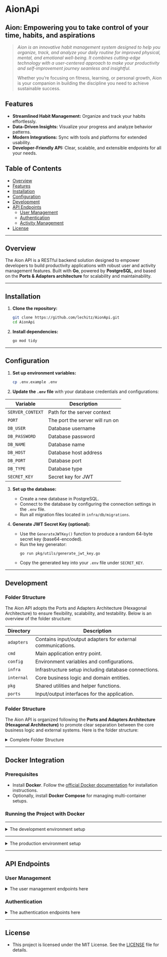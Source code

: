 # AionApi

## Aion: Empowering you to take control of your time, habits, and aspirations

> _Aion is an innovative habit management system designed to help you organize, track, and analyze your daily routine for improved physical, mental, and emotional well-being. It combines cutting-edge technology with a user-centered approach to make your productivity and self-improvement journey seamless and insightful._
>
> Whether you’re focusing on fitness, learning, or personal growth, Aion is your companion in building the discipline you need to achieve sustainable success.

## **Features**

- **Streamlined Habit Management:** Organize and track your habits effortlessly.
- **Data-Driven Insights:** Visualize your progress and analyze behavior patterns.
- **Modern Integrations:** Sync with tools and platforms for extended usability.
- **Developer-Friendly API:** Clear, scalable, and extensible endpoints for all your needs.

## **Table of Contents**

- [Overview](#overview)
- [Features](#features)
- [Installation](#installation)
- [Configuration](#configuration)
- [Development](#development)
- [API Endpoints](#api-endpoints)
    - [User Management](#user-management)
    - [Authentication](#authentication)
    - [Activity Management](#activity-management)
- [License](#license)

---

## **Overview**

The Aion API is a RESTful backend solution designed to empower developers to build productivity applications with robust user and activity management features. Built with **Go**, powered by **PostgreSQL**, and based on the **Ports & Adapters architecture** for scalability and maintainability.

---

## **Installation**

1. **Clone the repository:**
   ```bash
   git clone https://github.com/lechitz/AionApi.git
   cd AionApi
   ```

2. **Install dependencies:**
   ```bash
   go mod tidy
   ```

---

## **Configuration**

1. **Set up environment variables:**
   ```bash
   cp .env.example .env
   ```

2. **Update the `.env` file** with your database credentials and configurations:

<div style="text-align: center;">

| Variable         | Description                     |
|------------------|---------------------------------|
| `SERVER_CONTEXT` | Path for the server context     |
| `PORT`           | The port the server will run on |
| `DB_USER`        | Database username               |
| `DB_PASSWORD`    | Database password               |
| `DB_NAME`        | Database name                   |
| `DB_HOST`        | Database host address           |
| `DB_PORT`        | Database port                   |
| `DB_TYPE`        | Database type                   |
| `SECRET_KEY`     | Secret key for JWT              |

</div>

3. **Set up the database:**
    - Create a new database in PostgreSQL.
    - Connect to the database by configuring the connection settings in the `.env` file.
    - Run all migration files located in `infra/db/migrations`.

4. **Generate JWT Secret Key (optional):**
    - Use the `GenerateJWTKey()` function to produce a random 64-byte secret key (base64-encoded).
    - Run the key generator:
      ```bash
      go run pkg/utils/generate_jwt_key.go
      ```
    - Copy the generated key into your `.env` file under `SECRET_KEY`.

---

## **Development**

### **Folder Structure**

The Aion API adopts the Ports and Adapters Architecture (Hexagonal Architecture) to ensure flexibility, scalability, and testability. Below is an overview of the folder structure:

<div style="text-align: center;">

| Directory       | Description                                                 |
|-----------------|-------------------------------------------------------------|
| `adapters`      | Contains input/output adapters for external communications. |
| `cmd`           | Main application entry point.                               |
| `config`        | Environment variables and configurations.                   |
| `infra`         | Infrastructure setup including database connections.        |
| `internal`      | Core business logic and domain entities.                    |
| `pkg`           | Shared utilities and helper functions.                      |
| `ports`         | Input/output interfaces for the application.                |

</div>



### **Folder Structure**

The Aion API is organized following the **Ports and Adapters Architecture (Hexagonal Architecture)** to promote clear separation between the core business logic and external systems. Here is the folder structure:

<details>
<summary>
Complete Folder Structure
</summary>

```plaintext
.
├── adapters
│   ├── input
│   │   └── http
│   │       ├── dto
│   │       ├── handlers
│   │       └── server

│   └── output
│       ├── cache
│       │   └── redis
│       └── db
│           └── postgres
├── app
│   ├── bootstrap
│   ├── config
│   ├── logger
│   ├── logs
│   └── middlewares
│       └── auth
├── cmd
│   └── aion-api
│       └── main.go
├── core
│   ├── domain
│   │   ├── entities
│   │   ├── events
│   │   └── exceptions
│   ├── msg
│   └── service
├── infra
│   ├── cache
│   │   ├── redis.go
│   │   └── redis_messages.go
│   ├── db
│   │   ├── migrations
│   │   ├── postgres
│   │   │   └── migrations
│   ├── messaging
│   ├── observability
├── pkg
│   ├── contextkeys
│   ├── errors
│   └── utils
├── ports
│   ├── input
│   │   └── http
│   └── output
│       ├── cache
│       └── db
├── .env
├── .env.example
├── .gitignore
├── docker-compose-dev.yaml
├── docker-compose-prod.yaml
├── Dockerfile
├── go.mod
├── LICENSE
├── Makefile
└──  README.md
```

</details>

---

## **Docker Integration**

### **Prerequisites**

- Install **Docker**. Follow the [official Docker documentation](https://docs.docker.com/get-docker/) for installation instructions.
- Optionally, install **Docker Compose** for managing multi-container setups.

### **Running the Project with Docker**

---

<details>
<summary> 
 The development environment setup
</summary>

1. **Build the development image:**
   ```bash
   make docker-build-dev
   ```

2. **Start the development environment:**
   ```bash
   make docker-compose-dev-up
   ```

3. **Stop the development environment:**
   ```bash
   make docker-compose-dev-down
   ```
</details>

----

<details>
<summary> 
 The production environment setup
</summary>

1. **Build the production image:**
   ```bash
   make docker-build-prod
   ```

2. **Start the production environment:**
   ```bash
   make docker-compose-prod-up
   ```

3. **Stop the production environment:**
   ```bash
   make docker-compose-prod-down
   ```

</details>

---

## **API Endpoints**

### **User Management**

<details>
<summary> 
 The user management endpoints here
</summary>

#### **Create User**

- **Method:** `POST`
- **Endpoint:** `localhost:5001/aion-api/user/create`
- **Request Body:**

  ```json
  {
    "name": "John Doe",
    "username": "johndoe",
    "email": "johndoe@example.com",
    "password": "securePassword123"
  }
  ```
- **Response:**

  ```json
  {
    "message": "user created successfully",
    "result": {
        "id": 1,
        "name": "John Doe",
        "username": "johndoe",
        "email": "johndoe@example.com"
    },
    "date": "2025-01-07T15:41:50.803251738Z"
  }
  ```

#### **Get All Users**

- **Method:** `GET`
- **Endpoint:** `localhost:5001/aion-api/user/all`
- **Headers:**
    - `Authorization: Bearer <token>`
- **Response:**

  ```json
  {
    "message": "users get successfully",
    "result": [
        {
            "id": 1,
            "name": "John Doe",
            "username": "johndoe",
            "email": "johndoe@example.com",
            "created_at": "2025-01-07T15:41:50.800147Z"
        },
        {
            "id": 2,
            "name": "Alice Smith",
            "username": "alicesmith",
            "email": "alice.smith@example.com",
            "created_at": "2025-01-07T15:56:32.174753Z"
        }
    ],
    "date": "2025-01-07T15:56:35.028477172Z"
  }
  ```

#### **Get User by ID**

- **Method:** `GET`
- **Endpoint:** `localhost:5001/aion-api/user/{id}`
- **Headers:**
    - `Authorization: Bearer <token>`
- **Response:**

  ```json
  {
    "message": "user get successfully",
    "result": [
        {
            "id": 1,
            "name": "John Doe",
            "username": "johndoe",
            "email": "johndoe@example.com",
            "created_at": "2025-01-07T15:41:50.800147Z"
        }
    ],
    "date": "2025-01-07T15:59:05.406681717Z"
  }
  ```

#### **Update User**

- **Method:** `PUT`
- **Endpoint:** `localhost:5001/aion-api/user/{id}`
- **Request Body:**

  ```json
  {
      "name": "Mark Taylor",
      "username": "markt89",
      "email": "mark.taylor@example.com"
  }
  ```
- **Response:**

  ```json
  {
    "message": "user updated successfully",
    "result": {
        "id": 2,
        "name": "Mark Taylor",
        "username": "markt89",
        "email": "mark.taylor@example.com",
        "updated_at": "2025-01-07T16:01:47.919084Z"
    },
    "date": "2025-01-07T16:01:47.929188372Z"
  }
  ```

#### **Soft Delete User**

- **Method:** `DELETE`
- **Endpoint:** `localhost:5001/aion-api/user/{id}`
- **Headers:**
    - `Authorization: Bearer <token>`

</details>

### **Authentication**

<details>
<summary> 
 The authentication endpoints here
</summary>

#### **Login**

- **Method:** `POST`
- **Endpoint:** `localhost:5001/aion-api/login`
- **Request Body:**

  ```json
  {
      "username": "johndoe",
      "password": "securePassword123"
  }
  ```
- **Response:**

  ```json
  {
    "message": "success to login",
    "result": {
        "username": "johndoe",
        "token": "eyJhbUHaiHL9AS6IkpXVCJ9.eyJhdXRob3JKAPkSVnS"
    },
    "date": "2025-01-07T15:50:48.751092612Z"
  }
  ```
</details>


---

## **License**

- This project is licensed under the MIT License. See the [LICENSE](LICENSE) file for details.
